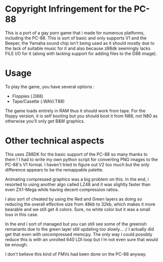 # Copyright Infringement for the PC-88

This is a port of a gay porn game that i made for numerous platforms, including the PC-88.
This is sort of basic and only supports V1 and the Beeper, the Yamaha sound chip isn't being used as it should
mostly due to the lack of suitable music for it and also because z88dk seemingly lacks FILE I/O for it (along with lacking support for adding files to the D88 image).

# Usage

To play the game, you have several options :
- Floppies (.D88)
- Tape/Casette (.WAV/.T88)

The game loads entirely in RAM thus it should work from tape.
For the floppy version, it is self booting but you should boot it from N88, not N80 as
otherwise you'll only get B&W graphics.

# Other technical aspects

This uses Z88DK for the basic support of the PC-88 so many thanks to them !
I had to write my own python script for converting PNG images to the PC-88's V1 format.
I haven't tried to figure out V2 too much but the only difference appears to be the remappable palette.

Animating compressed graphics was a big problem on this.
In the end, i resorted to using another algo called LZ48 and it was slightly faster than even ZX1-Mega
while having decent compression ratios.

I also sort of cheated by using the Red and Green layers as doing so reducing the overall effective size
from 48kb to 32kb, which makes it more bearable and we still get 4 colors.
Sure, no white color but it was a small loss in this case.

In the end i sort of managed but you can still see some of the greenish remanants due to the green layer
still updating too slowly... :/
I actually did get that even with uncompressed memcpy.
The only way i could possibly reduce this is with an unrolled 640 LDI loop but i'm not even sure that would be enough.

I don't believe this kind of FMVs had been done on the PC-88 anyway.
